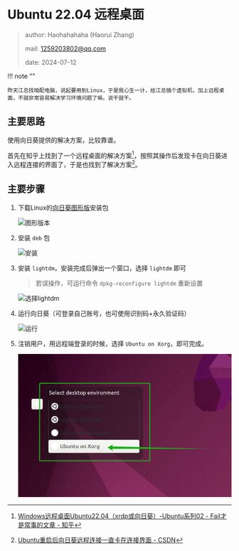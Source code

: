 # Ubuntu 22.04 远程桌面

> author: Haohahahaha (Haorui Zhang)
>
> mail: 1259203802@qq.com
>
> date: 2024-07-12

!!! note ""
    
    昨天江总找咱配电脑，说起要用到Linux，于是我心生一计，给江总搞个虚拟机，加上远程桌面，不就非常容易解决学习环境问题了嘛。说干就干。

## 主要思路

使用向日葵提供的解决方案，比较靠谱。

首先在知乎上找到了一个远程桌面的解决方案[^1]，按照其操作后发现卡在向日葵进入远程连接的界面了，于是也找到了解决方案[^2]。

[^1]: [Windows远程桌面Ubuntu22.04（xrdp或向日葵）-Ubuntu系列02 - Fail才是常事的文章 - 知乎](https://zhuanlan.zhihu.com/p/659994999)

[^2]: [Ubuntu重启后向日葵远程连接一直卡在连接界面 - CSDN](https://blog.csdn.net/fighting_88412/article/details/133857593)

## 主要步骤

1. 下载Linux的[向日葵图形版](https://sunlogin.oray.com/download/linux?type=personal)安装包
   
   ![图形版本](https://pic2.zhimg.com/80/v2-bf97f4c0e7b952e8ae95f36ab58469c1_720w.webp)

2. 安装 `deb` 包

    ![安装](https://pic1.zhimg.com/80/v2-5015cc45dd80448edda1b7efa982c7c4_720w.webp)

3. 安装 `lightdm`，安装完成后弹出一个窗口，选择 `lightdm` 即可

   > 若误操作，可运行命令 `dpkg-reconfigure lightdm` 重新设置

   ![选择lightdm](https://img-blog.csdnimg.cn/ffe5f7534b4349488ca0931107027ce5.png)

4. 运行向日葵（可登录自己账号，也可使用识别码+永久验证码）

    ![运行](https://pic1.zhimg.com/80/v2-f3e2248f1ddbec94bb460319bb7f2bbc_720w.webp)

5. 注销用户，用远程端登录的时候，选择 `Ubuntu on Xorg`，即可完成。

    ![选择](./01.png)

